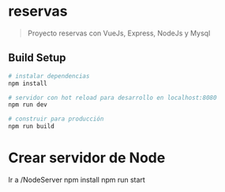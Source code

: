 # reservas

> Proyecto reservas con VueJs, Express, NodeJs y Mysql

## Build Setup

``` bash
# instalar dependencias
npm install

# servidor con hot reload para desarrollo en localhost:8080
npm run dev

# construir para producción
npm run build
```

# Crear servidor de Node
Ir a /NodeServer
npm install
npm run start
